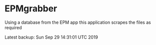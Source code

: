 # EPMgrabber
Using a database from the EPM app this application scrapes the files as required


Latest backup: Sun Sep 29 14:31:01 UTC 2019
